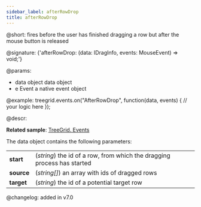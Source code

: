 ```yaml
---
sidebar_label: afterRowDrop
title: afterRowDrop
---          
```


@short: fires before the user has finished dragging a row but after the mouse button is released

@signature: {'afterRowDrop: (data: IDragInfo, events: MouseEvent) => void;'}

@params:
- data		object		data object
- e		    Event		a native event object

@example:
treegrid.events.on("AfterRowDrop", function(data, events) {
    // your logic here
});

@descr:

**Related sample**: [TreeGrid. Events](https://snippet.dhtmlx.com/sgwnxshe)

The data object contains the following parameters:

<table>
	<tbody>
        <tr>
			<td><b>start</b></td>
			<td>(<i>string</i>) the id of a row, from which the dragging process has started</td>
		</tr>
        <tr>
			<td><b>source</b></td>
			<td>(<i>string[]</i>) an array with ids of dragged rows</td>
		</tr>
        <tr>
			<td><b>target</b></td>
			<td>(<i>string</i>) the id of a potential target row</td>
		</tr>
    </tbody>
</table>

@changelog: added in v7.0

[comment]: # (@relatedapi: treegrid/api/treegrid_dragmode_config.md treegrid/api/treegrid_afterrowdrag_event.md treegrid/api/treegrid_beforerowdrag_event.md treegrid/api/treegrid_beforerowdrop_event.md treegrid/api/treegrid_canrowdrop_event.md treegrid/api/treegrid_cancelrowdrop_event.md treegrid/api/treegrid_dragrowin_event.md treegrid/api/treegrid_dragrowout_event.md treegrid/api/treegrid_dragrowstart_event.md)

[comment]: # (@related: treegrid/configuration.md#drag-n-drop-of-treegrid-rows)
